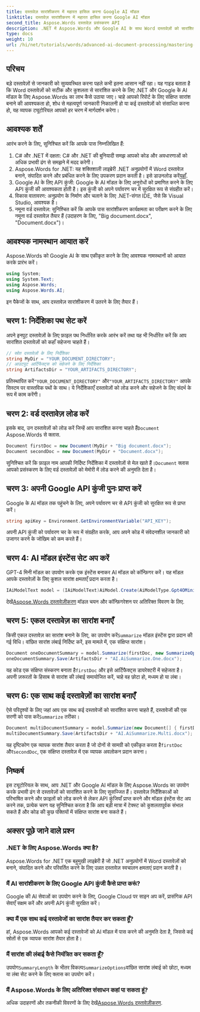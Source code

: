 ```yaml
---
title: दस्तावेज़ सारांशीकरण में महारत हासिल करना Google AI मॉडल
linktitle: दस्तावेज़ सारांशीकरण में महारत हासिल करना Google AI मॉडल
second_title: Aspose.Words दस्तावेज़ प्रसंस्करण API
description: .NET में Aspose.Words और Google AI के साथ Word दस्तावेज़ों को सारांशित करने का चरण-दर-चरण तरीका जानें। सामग्री निष्कर्षण, दस्तावेज़ अंतर्दृष्टि और स्वचालन को सुव्यवस्थित करने के लिए इस मार्गदर्शिका का पालन करें।
type: docs
weight: 10
url: /hi/net/tutorials/words/advanced-ai-document-processing/mastering-document-summarization-google-ai-model/
---
```

## परिचय

बड़े दस्तावेज़ों से जानकारी को सुव्यवस्थित करना पहले कभी इतना आसान नहीं रहा। यह गाइड बताता है कि Word दस्तावेज़ों को सटीक और कुशलता से सारांशित करने के लिए .NET और Google के AI मॉडल के लिए Aspose.Words का लाभ कैसे उठाया जाए। चाहे आपको रिपोर्ट के लिए संक्षिप्त सारांश बनाने की आवश्यकता हो, शोध से महत्वपूर्ण जानकारी निकालनी हो या कई दस्तावेज़ों को संसाधित करना हो, यह व्यापक ट्यूटोरियल आपको हर चरण में मार्गदर्शन करेगा।

## आवश्यक शर्तें

आरंभ करने के लिए, सुनिश्चित करें कि आपके पास निम्नलिखित हैं:

1. C# और .NET में दक्षता: C# और .NET की बुनियादी समझ आपको कोड और अवधारणाओं को अधिक प्रभावी ढंग से समझने में मदद करेगी।
2.  Aspose.Words for .NET: यह शक्तिशाली लाइब्रेरी .NET अनुप्रयोगों में Word दस्तावेज़ बनाने, संपादित करने और प्रबंधित करने के लिए उपकरण प्रदान करती है। इसे डाउनलोड करें[यहाँ](https://releases.aspose.com/words/net/).
3. Google AI के लिए API कुंजी: Google के AI मॉडल के लिए अनुरोधों को प्रमाणित करने के लिए API कुंजी की आवश्यकता होती है। इस कुंजी को अपने पर्यावरण चर में सुरक्षित रूप से संग्रहीत करें।
4. विकास वातावरण: अनुप्रयोग के निर्माण और चलाने के लिए .NET-संगत IDE, जैसे कि Visual Studio, आवश्यक है।
5. नमूना वर्ड दस्तावेज़: सुनिश्चित करें कि आपके पास सारांशीकरण कार्यक्षमता का परीक्षण करने के लिए नमूना वर्ड दस्तावेज़ तैयार हैं (उदाहरण के लिए, "Big document.docx", "Document.docx")।

## आवश्यक नामस्थान आयात करें

Aspose.Words को Google AI के साथ एकीकृत करने के लिए आवश्यक नामस्थानों को आयात करके प्रारंभ करें।

```csharp
using System;
using System.Text;
using Aspose.Words;
using Aspose.Words.AI;
```

इन पैकेजों के साथ, आप दस्तावेज़ सारांशीकरण में उतरने के लिए तैयार हैं।

## चरण 1: निर्देशिका पथ सेट करें

अपने इनपुट दस्तावेज़ों के लिए फ़ाइल पथ निर्धारित करके आरंभ करें तथा यह भी निर्धारित करें कि आप सारांशित दस्तावेज़ों को कहाँ सहेजना चाहते हैं।

```csharp
// स्रोत दस्तावेज़ों के लिए निर्देशिका
string MyDir = "YOUR_DOCUMENT_DIRECTORY";
// आउटपुट आर्टिफैक्ट्स को सहेजने के लिए निर्देशिका
string ArtifactsDir = "YOUR_ARTIFACTS_DIRECTORY";
```

 प्रतिस्थापित करें`"YOUR_DOCUMENT_DIRECTORY"` और`"YOUR_ARTIFACTS_DIRECTORY"` आपके सिस्टम पर वास्तविक पथों के साथ। ये निर्देशिकाएँ दस्तावेज़ों को लोड करने और सहेजने के लिए संदर्भ के रूप में काम करेंगी।

## चरण 2: वर्ड दस्तावेज़ लोड करें

 इसके बाद, उन दस्तावेज़ों को लोड करें जिन्हें आप सारांशित करना चाहते हैं`Document` Aspose.Words से क्लास.

```csharp
Document firstDoc = new Document(MyDir + "Big document.docx");
Document secondDoc = new Document(MyDir + "Document.docx");
```

 सुनिश्चित करें कि फ़ाइल नाम आपकी निर्दिष्ट निर्देशिका में दस्तावेज़ों से मेल खाते हैं।`Document` क्लास आपको प्रसंस्करण के लिए वर्ड दस्तावेज़ों को मेमोरी में लोड करने की अनुमति देता है।

## चरण 3: अपनी Google API कुंजी पुनः प्राप्त करें

Google के AI मॉडल तक पहुंचने के लिए, अपने पर्यावरण चर से API कुंजी को सुरक्षित रूप से प्राप्त करें।

```csharp
string apiKey = Environment.GetEnvironmentVariable("API_KEY");
```

अपनी API कुंजी को पर्यावरण चर के रूप में संग्रहीत करके, आप अपने कोड में संवेदनशील जानकारी को उजागर करने के जोखिम को कम करते हैं।

## चरण 4: AI मॉडल इंस्टेंस सेट अप करें

GPT-4 मिनी मॉडल का उपयोग करके एक इंस्टेंस बनाकर AI मॉडल को कॉन्फ़िगर करें। यह मॉडल आपके दस्तावेज़ों के लिए कुशल सारांश क्षमताएँ प्रदान करता है।

```csharp
IAiModelText model = (IAiModelText)AiModel.Create(AiModelType.Gpt4OMini).WithApiKey(apiKey);
```

 देखें[Aspose.Words दस्तावेज़ीकरण](https://reference.aspose.com/words/net/) मॉडल चयन और कॉन्फ़िगरेशन पर अतिरिक्त विवरण के लिए.

## चरण 5: एकल दस्तावेज़ का सारांश बनाएँ

 किसी एकल दस्तावेज़ का सारांश बनाने के लिए, का उपयोग करें`Summarize` मॉडल इंस्टेंस द्वारा प्रदान की गई विधि। वांछित सारांश लंबाई निर्दिष्ट करें, इस मामले में, एक संक्षिप्त सारांश।

```csharp
Document oneDocumentSummary = model.Summarize(firstDoc, new SummarizeOptions() { SummaryLength = SummaryLength.Short });
oneDocumentSummary.Save(ArtifactsDir + "AI.AiSummarize.One.docx");
```

 यह कोड एक संक्षिप्त संस्करण बनाता है`firstDoc` और इसे आर्टिफैक्ट्स डायरेक्टरी में सहेजता है। अपनी ज़रूरतों के हिसाब से सारांश की लंबाई समायोजित करें, चाहे वह छोटा हो, मध्यम हो या लंबा।

## चरण 6: एक साथ कई दस्तावेज़ों का सारांश बनाएँ

 ऐसे परिदृश्यों के लिए जहां आप एक साथ कई दस्तावेजों को सारांशित करना चाहते हैं, दस्तावेजों की एक सरणी को पास करें`Summarize` तरीका।

```csharp
Document multiDocumentSummary = model.Summarize(new Document[] { firstDoc, secondDoc }, new SummarizeOptions() { SummaryLength = SummaryLength.Long });
multiDocumentSummary.Save(ArtifactsDir + "AI.AiSummarize.Multi.docx");
```

 यह दृष्टिकोण एक व्यापक सारांश तैयार करता है जो दोनों से सामग्री को एकीकृत करता है`firstDoc` और`secondDoc`, एक संक्षिप्त दस्तावेज़ में एक व्यापक अवलोकन प्रदान करना।

## निष्कर्ष

इस ट्यूटोरियल के साथ, आप .NET और Google AI मॉडल के लिए Aspose.Words का उपयोग करके प्रभावी ढंग से दस्तावेज़ों को सारांशित करने के लिए सुसज्जित हैं। दस्तावेज़ निर्देशिकाओं को परिभाषित करने और फ़ाइलों को लोड करने से लेकर API कुंजियाँ प्राप्त करने और मॉडल इंस्टेंस सेट अप करने तक, प्रत्येक चरण यह सुनिश्चित करता है कि आप बड़ी मात्रा में टेक्स्ट को कुशलतापूर्वक संभाल सकते हैं और कोड की कुछ पंक्तियों में संक्षिप्त सारांश बना सकते हैं।

## अक्सर पूछे जाने वाले प्रश्न

### .NET के लिए Aspose.Words क्या है?

Aspose.Words for .NET एक बहुमुखी लाइब्रेरी है जो .NET अनुप्रयोगों में Word दस्तावेज़ों को बनाने, संपादित करने और परिवर्तित करने के लिए उन्नत दस्तावेज़ स्वचालन क्षमताएं प्रदान करती है।

### मैं AI सारांशीकरण के लिए Google API कुंजी कैसे प्राप्त करूं?

Google की AI सेवाओं का उपयोग करने के लिए, Google Cloud पर साइन अप करें, प्रासंगिक API सेवाएँ सक्षम करें और अपनी API कुंजी सुरक्षित करें।

### क्या मैं एक साथ कई दस्तावेजों का सारांश तैयार कर सकता हूँ?

हां, Aspose.Words आपको कई दस्तावेजों को AI मॉडल में पास करने की अनुमति देता है, जिससे कई स्रोतों से एक व्यापक सारांश तैयार होता है।

### मैं सारांश की लंबाई कैसे नियंत्रित कर सकता हूँ?

 उपयोग`SummaryLength` के भीतर विकल्प`SummarizeOptions`वांछित सारांश लंबाई को छोटा, मध्यम या लंबा सेट करने के लिए क्लास का उपयोग करें।

### मैं Aspose.Words के लिए अतिरिक्त संसाधन कहां पा सकता हूं?

 अधिक उदाहरणों और तकनीकी विवरणों के लिए देखें[Aspose.Words दस्तावेज़ीकरण](https://reference.aspose.com/words/net/).